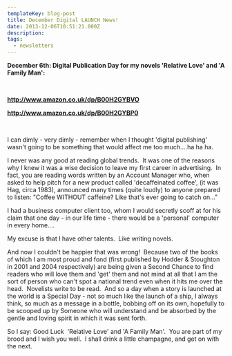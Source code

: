 ```yaml
---
templateKey: blog-post
title: December Digital LAUNCH News!
date: 2013-12-06T10:51:21.000Z
description: 
tags: 
  - newsletters
---
```


**December 6th: Digital Publication Day for my novels 'Relative Love' and 'A Family Man':**

&nbsp;

**<a href="http://www.amazon.co.uk/dp/B00H2GYBVO">http://www.amazon.co.uk/dp/B00H2GYBVO</a>**

**<a href="http://www.amazon.co.uk/dp/B00H2GYBP0">http://www.amazon.co.uk/dp/B00H2GYBP0</a>**

&nbsp;

I can dimly - very dimly - remember when I thought 'digital publishing' wasn't going to be something that would affect me too much....ha ha ha.

I never was any good at reading global trends.  It was one of the reasons why I knew it was a wise decision to leave my first career in advertising.  In fact, you are reading words written by an Account Manager who, when asked to help pitch for a new product called 'decaffeinated coffee', (it was Hag, circa 1983), announced many times (quite loudly) to anyone prepared to listen: "Coffee WITHOUT caffeine? Like that's ever going to catch on..."

I had a business computer client too, whom I would secretly scoff at for his claim that one day - in our life time - there would be a 'personal' computer in every home....

My excuse is that I have other talents.  Like writing novels.

And now I couldn't be happier that was wrong!  Because two of the books of which I am most proud and fond (first published by Hodder &amp; Stoughton in 2001 and 2004 respectively) are being given a Second Chance to find readers who will love them and 'get' them and not mind at all that I am the sort of person who can't spot a national trend even when it hits me over the head.  Novelists write to be read.  And so a day when a story is launched at the world is a Special Day - not so much like the launch of a ship, I always think, so much as a message in a bottle, bobbing off on its own, hopefully to be scooped up by Someone who will understand and be absorbed by the gentle and loving spirit in which it was sent forth.

So I say: Good Luck  'Relative Love' and 'A Family Man'.  You are part of my brood and I wish you well.  I shall drink a little champagne, and get on with the next.

&nbsp;
